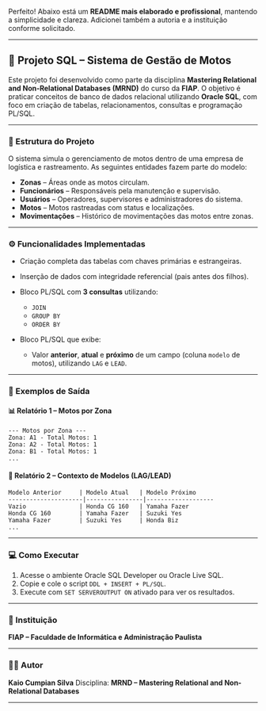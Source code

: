 Perfeito! Abaixo está um **README mais elaborado e profissional**, mantendo a simplicidade e clareza. Adicionei também a autoria e a instituição conforme solicitado.

---

## 🛵 Projeto SQL – Sistema de Gestão de Motos

Este projeto foi desenvolvido como parte da disciplina **Mastering Relational and Non-Relational Databases (MRND)** do curso da **FIAP**. O objetivo é praticar conceitos de banco de dados relacional utilizando **Oracle SQL**, com foco em criação de tabelas, relacionamentos, consultas e programação PL/SQL.

---

### 📁 Estrutura do Projeto

O sistema simula o gerenciamento de motos dentro de uma empresa de logística e rastreamento. As seguintes entidades fazem parte do modelo:

* **Zonas** – Áreas onde as motos circulam.
* **Funcionários** – Responsáveis pela manutenção e supervisão.
* **Usuários** – Operadores, supervisores e administradores do sistema.
* **Motos** – Motos rastreadas com status e localizações.
* **Movimentações** – Histórico de movimentações das motos entre zonas.

---

### ⚙️ Funcionalidades Implementadas

* Criação completa das tabelas com chaves primárias e estrangeiras.

* Inserção de dados com integridade referencial (pais antes dos filhos).

* Bloco PL/SQL com **3 consultas** utilizando:

  * `JOIN`
  * `GROUP BY`
  * `ORDER BY`

* Bloco PL/SQL que exibe:

  * Valor **anterior**, **atual** e **próximo** de um campo (coluna `modelo` de motos), utilizando `LAG` e `LEAD`.

---

### 🧪 Exemplos de Saída

#### 📊 Relatório 1 – Motos por Zona

```
--- Motos por Zona ---
Zona: A1 - Total Motos: 1
Zona: A2 - Total Motos: 1
Zona: B1 - Total Motos: 1
...
```

#### 🔄 Relatório 2 – Contexto de Modelos (LAG/LEAD)

```
Modelo Anterior     | Modelo Atual   | Modelo Próximo   
---------------------|----------------|-------------------
Vazio               | Honda CG 160   | Yamaha Fazer      
Honda CG 160        | Yamaha Fazer   | Suzuki Yes        
Yamaha Fazer        | Suzuki Yes     | Honda Biz         
...
```

---

### 💻 Como Executar

1. Acesse o ambiente Oracle SQL Developer ou Oracle Live SQL.
2. Copie e cole o script `DDL + INSERT + PL/SQL`.
3. Execute com `SET SERVEROUTPUT ON` ativado para ver os resultados.

---

### 🏫 Instituição

**FIAP – Faculdade de Informática e Administração Paulista**

---

### 👨‍💻 Autor

**Kaio Cumpian Silva**
Disciplina: **MRND – Mastering Relational and Non-Relational Databases**

---
